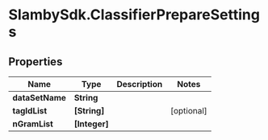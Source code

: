 # SlambySdk.ClassifierPrepareSettings

## Properties
Name | Type | Description | Notes
------------ | ------------- | ------------- | -------------
**dataSetName** | **String** |  | 
**tagIdList** | **[String]** |  | [optional] 
**nGramList** | **[Integer]** |  | 



